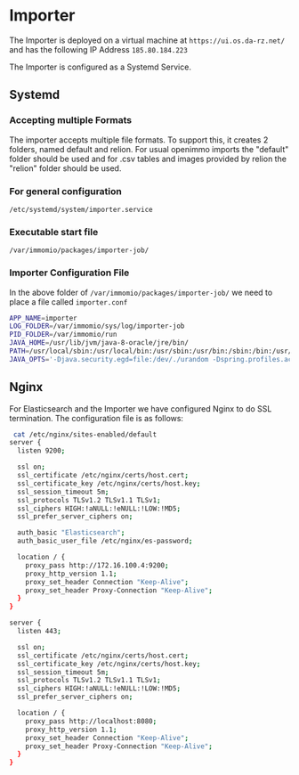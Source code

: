 # Importer
The Importer is deployed on a virtual machine at `https://ui.os.da-rz.net/` and has
the following IP Address `185.80.184.223`

The Importer is configured as a Systemd Service.

## Systemd

### Accepting multiple Formats

The importer accepts multiple file formats. To support this, it creates 2 folders, named default and relion.
For usual openimmo imports the "default" folder should be used and for .csv tables and images provided by relion the "relion"
folder should be used.

### For general configuration
`/etc/systemd/system/importer.service`

### Executable start file
`/var/immomio/packages/importer-job/`

### Importer Configuration File
In the above folder of `/var/immomio/packages/importer-job/` we need to place
a file called `importer.conf`

```bash
APP_NAME=importer
LOG_FOLDER=/var/immomio/sys/log/importer-job
PID_FOLDER=/var/immomio/run
JAVA_HOME=/usr/lib/jvm/java-8-oracle/jre/bin/
PATH=/usr/local/sbin:/usr/local/bin:/usr/sbin:/usr/bin:/sbin:/bin:/usr/games:/usr/local/games:/usr/lib/jvm/java-8-oracle/jre/bin/
JAVA_OPTS='-Djava.security.egd=file:/dev/./urandom -Dspring.profiles.active=production'
```

###

## Nginx
For Elasticsearch and the Importer we have configured Nginx to do SSL termination. The configuration
file is as follows:

```bash
 cat /etc/nginx/sites-enabled/default 
server {
  listen 9200;

  ssl on;
  ssl_certificate /etc/nginx/certs/host.cert;
  ssl_certificate_key /etc/nginx/certs/host.key;
  ssl_session_timeout 5m;
  ssl_protocols TLSv1.2 TLSv1.1 TLSv1;
  ssl_ciphers HIGH:!aNULL:!eNULL:!LOW:!MD5;
  ssl_prefer_server_ciphers on;

  auth_basic "Elasticsearch";
  auth_basic_user_file /etc/nginx/es-password;

  location / {
    proxy_pass http://172.16.100.4:9200;
    proxy_http_version 1.1;
    proxy_set_header Connection "Keep-Alive";
    proxy_set_header Proxy-Connection "Keep-Alive";
  }
}

server {
  listen 443;

  ssl on;
  ssl_certificate /etc/nginx/certs/host.cert;
  ssl_certificate_key /etc/nginx/certs/host.key;
  ssl_session_timeout 5m;
  ssl_protocols TLSv1.2 TLSv1.1 TLSv1;
  ssl_ciphers HIGH:!aNULL:!eNULL:!LOW:!MD5;
  ssl_prefer_server_ciphers on;

  location / {
    proxy_pass http://localhost:8080;
    proxy_http_version 1.1;
    proxy_set_header Connection "Keep-Alive";
    proxy_set_header Proxy-Connection "Keep-Alive";
  }
}

```